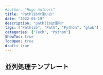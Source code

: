 ```yaml
---
#author: "Hugo Authors"
title: "Pathlibの使い方"
date: "2022-03-19"
description: "pathlibは便利"
tags: ["Pathlib", "Path", "Python", "glob"]
categories: ["Tech", "Python"]
ShowToc: true
TocOpen: true
draft: true
---
```


## 並列処理テンプレート

```

```
